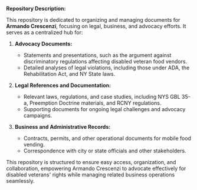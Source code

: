 **Repository Description:**

This repository is dedicated to organizing and managing documents for **Armando Crescenzi**, focusing on legal, business, and advocacy efforts. It serves as a centralized hub for:

1. **Advocacy Documents:**

   - Statements and presentations, such as the argument against discriminatory regulations affecting disabled veteran food vendors.
   - Detailed analyses of legal violations, including those under ADA, the Rehabilitation Act, and NY State laws.

2. **Legal References and Documentation:**

   - Relevant laws, regulations, and case studies, including NYS GBL 35-a, Preemption Doctrine materials, and RCNY regulations.
   - Supporting documents for ongoing legal challenges and advocacy campaigns.

3. **Business and Administrative Records:**
   - Contracts, permits, and other operational documents for mobile food vending.
   - Correspondence with city or state officials and other stakeholders.

This repository is structured to ensure easy access, organization, and collaboration, empowering Armando Crescenzi to advocate effectively for disabled veterans' rights while managing related business operations seamlessly.
